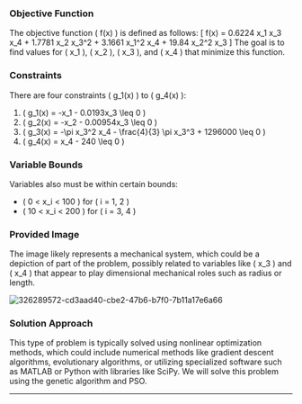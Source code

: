 ### Objective Function
The objective function \( f(x) \) is defined as follows:
\[ f(x) = 0.6224 x_1 x_3 x_4 + 1.7781 x_2 x_3^2 + 3.1661 x_1^2 x_4 + 19.84 x_2^2 x_3 \]
The goal is to find values for \( x_1 \), \( x_2 \), \( x_3 \), and \( x_4 \) that minimize this function.

### Constraints
There are four constraints \( g_1(x) \) to \( g_4(x) \):
1. \( g_1(x) = -x_1 - 0.0193x_3 \leq 0 \)
2. \( g_2(x) = -x_2 - 0.00954x_3 \leq 0 \)
3. \( g_3(x) = -\pi x_3^2 x_4 - \frac{4}{3} \pi x_3^3 + 1296000 \leq 0 \)
4. \( g_4(x) = x_4 - 240 \leq 0 \)

### Variable Bounds
Variables also must be within certain bounds:
- \( 0 < x_i < 100 \) for \( i = 1, 2 \)
- \( 10 < x_i < 200 \) for \( i = 3, 4 \)

### Provided Image
The image likely represents a mechanical system, which could be a depiction of part of the problem, possibly related to variables like \( x_3 \) and \( x_4 \) that appear to play dimensional mechanical roles such as radius or length.

![326289572-cd3aad40-cbe2-47b6-b7f0-7b11a17e6a66](https://github.com/Merfa2001/Boiler-GA-Pso/assets/146805956/1890c087-ac65-47c2-b2dc-02611cf53688)


### Solution Approach
This type of problem is typically solved using nonlinear optimization methods, which could include numerical methods like gradient descent algorithms, evolutionary algorithms, or utilizing specialized software such as MATLAB or Python with libraries like SciPy. We will solve this problem using the genetic algorithm and PSO.

---
